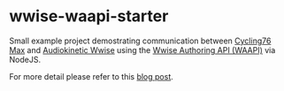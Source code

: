 # wwise-waapi-starter

Small example project demostrating communication between 
[Cycling76 Max](https://cycling74.com/products/max) and 
[Audiokinetic Wwise](https://www.audiokinetic.com/en/products/wwise) using the 
[Wwise Authoring API (WAAPI)](https://www.audiokinetic.com/en/library/edge/?source=sdk&id=waapi.html) 
via NodeJS.

For more detail please refer to this [blog post](https://hartung.studio/blog/2022-07-08-getting-started-with-wwise-waapi-and-max-8/).
